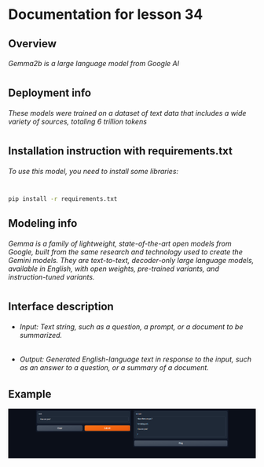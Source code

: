 # Documentation for lesson 34

## Overview
###### Gemma2b is a large language model from Google AI
#
## Deployment info
###### These models were trained on a dataset of text data that includes a wide variety of sources, totaling 6 trillion tokens
#
## Installation instruction with requirements.txt
###### To use this model, you need to install some libraries:
#
```bash
pip install -r requirements.txt
```
## Modeling info
###### Gemma is a family of lightweight, state-of-the-art open models from Google, built from the same research and technology used to create the Gemini models. They are text-to-text, decoder-only large language models, available in English, with open weights, pre-trained variants, and instruction-tuned variants.
#
## Interface description
- ###### Input: Text string, such as a question, a prompt, or a document to be summarized.
- ###### Output: Generated English-language text in response to the input, such as an answer to a question, or a summary of a document.

## Example
![Example](example.png)





